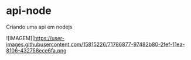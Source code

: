 # api-node
Criando uma api em nodejs

![IMAGEM](https://user-images.githubusercontent.com/15815226/71786877-97482b80-2fef-11ea-8106-432758ece6fa.png

